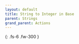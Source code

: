 ```yaml
---
layout: default
title: String to Integer in Base
parent: Strings
grand_parent: Actions
---
```

{: .fs-6 .fw-300 }
